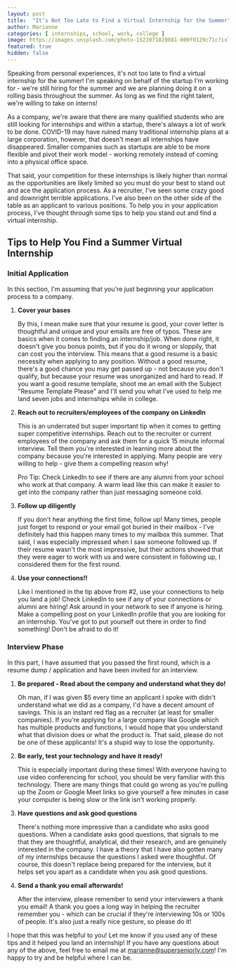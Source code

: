 ```yaml
---
layout: post
title:  "It’s Not Too Late to Find a Virtual Internship for the Summer"
author: Marianne
categories: [ internships, school, work, college ]
image: https://images.unsplash.com/photo-1522071820081-009f0129c71c?ixlib=rb-1.2.1&ixid=eyJhcHBfaWQiOjEyMDd9&auto=format&fit=crop&w=750&q=80
featured: true
hidden: false
---
```


Speaking from personal experiences, it's not too late to find a virtual internship for the summer! I'm speaking on behalf of the startup I'm working for - we're still hiring for the summer and we are planning doing it on a rolling basis throughout the summer. As long as we find the right talent, we're willing to take on interns!

As a company, we're aware that there are many qualified students who are still looking for internships and within a startup, there's always a lot of work to be done. COVID-19 may have ruined many traditional internship plans at a large corporation, however, that doesn't mean all internships have disappeared. Smaller companies such as startups are able to be more flexible and pivot their work model - working remotely instead of coming into a physical office space.

That said, your competition for these internships is likely higher than normal as the opportunities are likely limited so you must do your best to stand out and ace the application process. As a recruiter, I've seen some crazy good and downright terrible applications. I've also been on the other side of the table as an applicant to various positions. To help you in your application process, I've thought through some tips to help you stand out and find a virtual internship.

## Tips to Help You Find a Summer Virtual Internship

### Initial Application

In this section, I'm assuming that you're just beginning your application process to a company.

<ol>

**<li> Cover your bases </li>**


By this, I mean make sure that your resume is good, your cover letter is thoughtful and unique and your emails are free of typos. These are basics when it comes to finding an internship/job. When done right, it doesn't give you bonus points, but if you do it wrong or sloppily, that can cost you the interview. This means that a good resume is a basic necessity when applying to any position. Without a good resume, there's a good chance you may get passed up - not because you don't qualify, but because your resume was unorganized and hard to read. If you want a good resume template, shoot me an email with the Subject "Resume Template Please" and I'll send you what I've used to help me land seven jobs and internships while in college.

**<li> Reach out to recruiters/employees of the company on LinkedIn </li>**

This is an underrated but super important tip when it comes to getting super competitive internships. Reach out to the recruiter or current employees of the company and ask them for a quick 15 minute informal interview. Tell them you're interested in learning more about the company because you're interested in applying. Many people are very willing to help - give them a compelling reason why!

Pro Tip: Check LinkedIn to see if there are any alumni from your school who work at that company. A warm lead like this can make it easier to get into the company rather than just messaging someone cold.

**<li> Follow up diligently </li>**

If you don't hear anything the first time, follow up! Many times, people just forget to respond or your email got buried in their mailbox - I've definitely had this happen many times to my mailbox this summer. That said, I was especially impressed when I saw someone followed up. If their resume wasn't the most impressive, but their actions showed that they were eager to work with us and were consistent in following up, I considered them for the first round.

**<li>Use your connections!!</li>**

Like I mentioned in the tip above from #2, use your connections to help you land a job! Check LinkedIn to see if any of your connections or alumni are hiring! Ask around in your network to see if anyone is hiring. Make a compelling post on your LinkedIn profile that you are looking for an internship. You've got to put yourself out there in order to find something! Don't be afraid to do it!

</ol>

### Interview Phase

In this part, I have assumed that you passed the first round, which is a resume dump / application and have been invited for an interview.

<ol>

**<li>Be prepared - Read about the company and understand what they do!</li>**

Oh man, if I was given $5 every time an applicant I spoke with didn't understand what we did as a company, I'd have a decent amount of savings. This is an instant red flag as a recruiter (at least for smaller companies). If you're applying for a large company like Google which has multiple products and functions, I would hope that you understand what that division does or what the product is. That said, please do not be one of these applicants! It's a stupid way to lose the opportunity.

**<li>Be early, test your technology and have it ready!</li>**

This is especially important during these times! With everyone having to use video conferencing for school, you should be very familiar with this technology. There are many things that could go wrong as you're pulling up the Zoom or Google Meet links so give yourself a few minutes in case your computer is being slow or the link isn't working properly.

**<li>Have questions and ask good questions</li>**

There's nothing more impressive than a candidate who asks good questions. When a candidate asks good questions, that signals to me that they are thoughtful, analytical, did their research, and are genuinely interested in the company. I have a theory that I have also gotten many of my internships because the questions I asked were thoughtful. Of course, this doesn't replace being prepared for the interview, but it helps set you apart as a candidate when you ask good questions.

**<li>Send a thank you email afterwards!</li>**

After the interview, please remember to send your interviewers a thank you email! A thank you goes a long way in helping the recruiter remember you - which can be crucial if they're interviewing 10s or 100s of people. It's also just a really nice gesture, so please do it!

</ol>

I hope that this was helpful to you! Let me know if you used any of these tips and it helped you land an internship! If you have any questions about any of the above, feel free to email me at [marianne@superseniorly.com](mailto:marianne@superseniorly.com)! I'm happy to try and be helpful where I can be.
